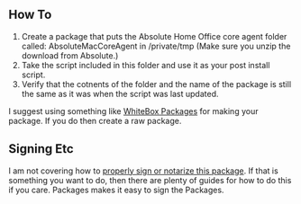 ## How To
1. Create a package that puts the Absolute Home Office core agent folder called: AbsoluteMacCoreAgent in /private/tmp (Make sure you unzip the download from Absolute.)
2. Take the script included in this folder and use it as your post install script.
3. Verify that the cotnents of the folder and the name of the package is still the same as it was when the script was last updated.

I suggest using something like [WhiteBox Packages](http://s.sudre.free.fr/Software/Packages/about.html) for making your package. If you do then create a raw package.

## Signing Etc
I am not covering how to [properly sign or notarize this package](https://www.davidebarranca.com/2019/04/notarizing-installers-for-macos-catalina/). If that is something you want to do, then there are plenty of guides for how to do this if you care. Packages makes it easy to sign the Packages.
